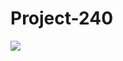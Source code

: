# Project-240
<img src="https://github-production-user-asset-6210df.s3.amazonaws.com/74773203/270433113-7a71b589-9ec0-4d2b-92c4-3c47ca75a1d6.jpg">
